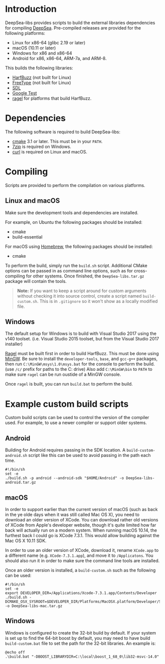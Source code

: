# Introduction

DeepSea-libs provides scripts to build the external libraries dependencies for compiling [DeepSea](https://github.com/akb825/DeepSea). Pre-compiled releases are provided for the following platforms:

* Linux for x86-64 (glibc 2.19 or later)
* macOS (10.11 or later)
* Windows for x86 and x86-64
* Android for x86, x86-64, ARM-7a, and ARM-8.

This builds the following libraries:

* [HarfBuzz](http://harfbuzz.org/) (not built for Linux)
* [FreeType](https://www.freetype.org/) (not built for Linux)
* [SDL](http://libsdl.org/)
* [Google Test](https://github.com/google/googletest)
* [ragel](http://www.colm.net/open-source/ragel/) for platforms that build HarfBuzz.

# Dependencies

The following software is required to build DeepSea-libs:

* [cmake](https://cmake.org/) 3.1 or later. This must be in your `PATH`.
* [7zip](https://www.7-zip.org/) is required on Windows.
* [curl](https://curl.haxx.se/) is required on Linux and macOS.

# Compiling

Scripts are provided to perform the compilation on various platforms.

## Linux and macOS

Make sure the development tools and dependencies are installed.

For example, on Ubuntu the following packages should be installed:

* cmake
* build-essential

For macOS using [Homebrew](https://brew.sh/), the following packages should be installed:

* cmake

To perform the build, simply run the `build.sh` script. Additional CMake options can be passed in as command line options, such as for cross-compiling for other systems. Once finished, the `DeepSea-libs.tar.gz` package will contain the tools.

> **Note:** If you want to keep a script around for custom arguments without checking it into source control, create a script named `build-custom.sh`. This is in `.gitignore` so it won't show as a locally modified file.

## Windows

The default setup for Windows is to build with Visual Studio 2017 using the v140 toolset. (i.e. Visual Studio 2015 toolset, but from the Visual Studio 2017 installer)

[Ragel](http://www.colm.net/open-source/ragel/) must be built first in order to build HarfBuzz. This must be done using [MinGW](https://sourceforge.net/projects/mingw/). Be sure to install the `developer-tools`, `base`, and `gcc-g++` packages, then run `C:\MinGW\msys\1.0\msys.bat` for the console to perform the build. (use `/c/` prefix for paths to the C: drive) Also add `C:\MinGW\bin` to `PATH` to make sure `ragel` can be run oustide of a MinGW console.

Once `ragel` is built, you can run `build.bat` to perform the build.

# Example custom build scripts

Custom build scripts can be used to control the version of the compiler used. For example, to use a newer compiler or support older systems.

## Android

Building for Android requires passing in the SDK location. A `build-custom-android.sh` script like this can be used to avoid passing in the path each time.

	#!/bin/sh
	set -e
	./build.sh -p android --android-sdk "$HOME/Android" -o DeepSea-libs-android.tar.gz

## macOS

In order to support earlier than the current version of macOS (such as back in the ye olde days when it was still called Mac OS X), you need to download an older version of XCode. You can download rather old versions of XCode from Apple's developer website, though it's quite limited how far back will actually run on a modern system. When running macOS 10.14, the furthest back I could go is XCode 7.3.1. This would allow building against the Mac OS X 10.11 SDK.

In order to use an older version of XCode, download it, rename `XCode.app` to a different name (e.g. `XCode-7.3.1.app`), and move it to `/Applicatons`. You should also run it in order to make sure the command line tools are installed.

Once an older version is installed, a `build-custom.sh` such as the following can be used:

	#!/bin/sh
	set -e
	export DEVELOPER_DIR=/Applications/Xcode-7.3.1.app/Contents/Developer
	./build.sh -DCMAKE_OSX_SYSROOT=$DEVELOPER_DIR/Platforms/MacOSX.platform/Developer/SDKs/MacOSX10.11.sdk -o DeepSea-libs-mac.tar.gz
	
## Windows

Windows is configured to create the 32-bit build by default. If your system is set up to find the 64-bit boost by default, you may need to have build `build-custom.bat` file to set the path for the 32-bit libraries. An example is:

	@echo off
	.\build.bat "-DBOOST_LIBRARYDIR=C:\local\boost_1_68_0\lib32-msvc-14.0"
